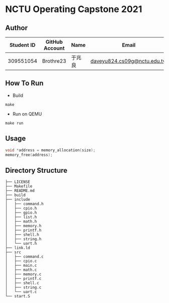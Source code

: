 # NCTU Operating Capstone 2021

## Author

| Student ID | GitHub Account | Name  | Email                       |
| -----------| -------------- | ----- | --------------------------- |
| 309551054  | Brothre23      | 于兆良 | daveyu824.cs09g@nctu.edu.tw |

## How To Run

- Build

 ~~~shell
 make
 ~~~

- Run on QEMU

 ~~~shell
 make run
 ~~~

## Usage

~~~c
void *address = memory_allocation(size);
memory_free(address);
~~~

## Directory Structure

~~~shell
├── LICENSE
├── Makefile
├── README.md
├── build
├── include
│   ├── command.h
│   ├── cpio.h
│   ├── gpio.h
│   ├── list.h
│   ├── math.h
│   ├── memory.h
│   ├── printf.h
│   ├── shell.h
│   ├── string.h
│   └── uart.h
├── link.ld
├── src
│   ├── command.c
│   ├── cpio.c
│   ├── main.c
│   ├── math.c
│   ├── memory.c
│   ├── printf.c
│   ├── shell.c
│   ├── string.c
│   └── uart.c
└── start.S
~~~
